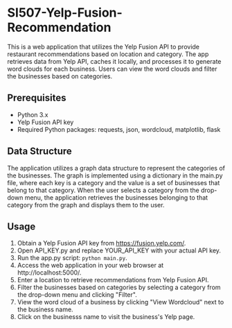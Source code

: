 # SI507-Yelp-Fusion-Recommendation

This is a web application that utilizes the Yelp Fusion API to provide restaurant recommendations based on location and category. The app retrieves data from Yelp API, caches it locally, and processes it to generate word clouds for each business. Users can view the word clouds and filter the businesses based on categories.

## Prerequisites

- Python 3.x
- Yelp Fusion API key
- Required Python packages: requests, json, wordcloud, matplotlib, flask

## Data Structure
The application utilizes a graph data structure to represent the categories of the businesses. The graph is implemented using a dictionary in the main.py file, where each key is a category and the value is a set of businesses that belong to that category. When the user selects a category from the drop-down menu, the application retrieves the businesses belonging to that category from the graph and displays them to the user.

## Usage

1. Obtain a Yelp Fusion API key from https://fusion.yelp.com/.
2. Open API_KEY.py and replace YOUR_API_KEY with your actual API key.
3. Run the app.py script: `python main.py`.
4. Access the web application in your web browser at http://localhost:5000/.
5. Enter a location to retrieve recommendations from Yelp Fusion API.
6. Filter the businesses based on categories by selecting a category from the drop-down menu and clicking "Filter".
7. View the word cloud of a business by clicking "View Wordcloud" next to the business name.
8. Click on the businesss name to visit the business's Yelp page.
